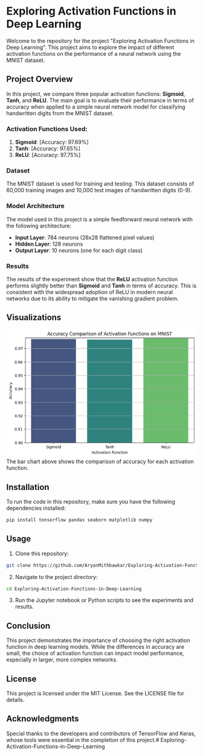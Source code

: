 # Exploring Activation Functions in Deep Learning

Welcome to the repository for the project "Exploring Activation Functions in Deep Learning". This project aims to explore the impact of different activation functions on the performance of a neural network using the MNIST dataset.

## Project Overview

In this project, we compare three popular activation functions: **Sigmoid**, **Tanh**, and **ReLU**. The main goal is to evaluate their performance in terms of accuracy when applied to a simple neural network model for classifying handwritten digits from the MNIST dataset.

### Activation Functions Used:
1. **Sigmoid**: \[Accuracy: 97.69%\]
2. **Tanh**: \[Accuracy: 97.65%\]
3. **ReLU**: \[Accuracy: 97.75%\]

### Dataset
The MNIST dataset is used for training and testing. This dataset consists of 60,000 training images and 10,000 test images of handwritten digits (0-9).

### Model Architecture
The model used in this project is a simple feedforward neural network with the following architecture:
- **Input Layer**: 784 neurons (28x28 flattened pixel values)
- **Hidden Layer**: 128 neurons
- **Output Layer**: 10 neurons (one for each digit class)

### Results
The results of the experiment show that the **ReLU** activation function performs slightly better than **Sigmoid** and **Tanh** in terms of accuracy. This is consistent with the widespread adoption of ReLU in modern neural networks due to its ability to mitigate the vanishing gradient problem.

## Visualizations
![Accuracy Comparison](output.png)  
The bar chart above shows the comparison of accuracy for each activation function. 

## Installation

To run the code in this repository, make sure you have the following dependencies installed:

```bash
pip install tensorflow pandas seaborn matplotlib numpy
```
## Usage
1. Clone this repository:
```bash
git clone https://github.com/AryanMithbawkar/Exploring-Activation-Functions-in-Deep-Learning.git
```
2. Navigate to the project directory:
```bash
cd Exploring-Activation-Functions-in-Deep-Learning
```
3. Run the Jupyter notebook or Python scripts to see the experiments and results.

## Conclusion
This project demonstrates the importance of choosing the right activation function in deep learning models. While the differences in accuracy are small, the choice of activation function can impact model performance, especially in larger, more complex networks.

## License
This project is licensed under the MIT License. See the LICENSE file for details.

## Acknowledgments
Special thanks to the developers and contributors of TensorFlow and Keras, whose tools were essential in the completion of this project.# Exploring-Activation-Functions-in-Deep-Learning
